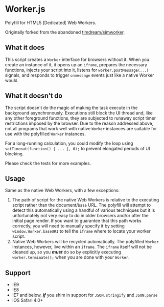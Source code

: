 # Worker.js

Polyfill for HTML5 [Dedicated] Web Workers.

Originally forked from the abandoned [timdream/simworker](https://github.com/timdream/simworker).


## What it does

This script creates a `Worker` interface for browsers without it. When you create 
an instance of it, it opens up an `iframe`, prepares the necessary functions, injects 
your script into it, listens for `worker.postMessage(...)` signals, and responds to trigger
`onmessage` events just like a native Worker would.


## What it doesn't do

The script doesn't do the magic of making the task execute in the background asynchronously.
Executions still block the UI thread and, like any other foreground functions, they are subjected
to runaway script timer restrictions imposed by the browser. Due to the reason addressed above, not
all programs that work well with native `Worker` instances are suitable for use with the
polyfilled `Worker` instances.

For a long-running calculation, you could modify the loop using `setTimeout(function() { ... }, 0);`
to prevent elongated periods of UI blocking.

Please check the tests for more examples.


## Usage

Same as the native Web Workers, with a few exceptions:

 1. The path of script for the native Web Workers is relative to the executing script rather than
    the document/`base` URL. The polyfill will attempt to detect this automatically using a handful
    of various techniques but it is unfortunately not very easy to do in older browsers and/or after
    the initial page render.  If you want to guarantee that this path works correctly, you will need
    to manually specify it by setting `window.Worker.baseURI` to tell the `iframe` where to locate
    your worker script.
 2. Native Web Workers will be recycled automatically. The polyfilled `Worker` instances, however,
    live within an `iframe`. The `iframe` itself will not be cleaned up, so you _**must**_ do so
    by explicitly executing `worker.terminate();` when you are done with your `Worker`.


## Support
 - IE9
 - IE8
 - IE7 and below, _**if**_ you shim in support for `JSON.stringify` and `JSON.parse`
 - iOS Safari 4.0+

